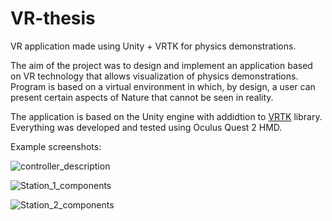 # VR-thesis
VR application made using Unity + VRTK for physics demonstrations.

The aim of the project was to design and implement an application based on VR technology that allows visualization of physics demonstrations. Program is based on a virtual environment in which, by design, a user can present certain aspects of Nature that cannot be seen in reality.

The application is based on the Unity engine with addidtion to [VRTK](https://www.vrtk.io/) library. Everything was developed and tested using Oculus Quest 2 HMD.

Example screenshots:

![controller_description](https://user-images.githubusercontent.com/83553257/212288013-06f5386a-82ed-4b6c-8691-2eb9dfad9084.png)

![Station_1_components](https://user-images.githubusercontent.com/83553257/212288462-5f788a3a-a35e-453b-8d04-e9ef992069e4.png)

![Station_2_components](https://user-images.githubusercontent.com/83553257/212288577-9236c280-8919-4652-9bdc-ff77e2abe2f6.png)
